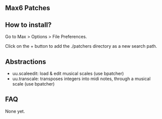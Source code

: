 Max6 Patches
------------

How to install?
---------------
Go to Max > Options > File Preferences.

Click on the + button to add the ./patchers directory as a new search path.

Abstractions
------------

* uu.scaleedit: load & edit musical scales (use bpatcher)
* uu.transcale: transposes integers into midi notes, through a musical scale (use bpatcher)

FAQ
---
None yet.